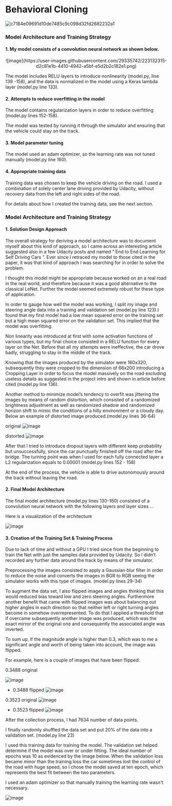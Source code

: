 

# **Behavioral Cloning**

![c7184e09691d10de7485c9c098d32fd2682232a1](https://user-images.githubusercontent.com/29335742/223131954-e13f55b5-6193-4bdf-bb76-758f03d48642.gif)


### Model Architecture and Training Strategy

#### 1. My model consists of a convolution neural network as shown below.

<p align="center">
 ![image](https://user-images.githubusercontent.com/29335742/223132315-d2c81e1b-4410-4942-a5bf-e5d2b2c182e1.png)
</p>

The model includes RELU layers to introduce nonlinearity (model.py, line
139 -158), and the data is normalized in the model using a Keras lambda
layer (model.py line 133).


#### 2. Attempts to reduce overfitting in the model

The model contains regularization layers in order to reduce overfitting
(model.py lines 152-158).

The model was tested by running it through the simulator and ensuring
that the vehicle could stay on the track.

#### 3. Model parameter tuning

The model used an adam optimizer, so the learning rate was not tuned
manually (model.py line 160).

#### 4. Appropriate training data

Training data was chosen to keep the vehicle driving on the road. I used
a combination of solely center lane driving provided by Udacity, without
recovery data from the left and right sides of the road.

For details about how I created the training data, see the next section.

### Model Architecture and Training Strategy

#### 1. Solution Design Approach

The overall strategy for deriving a model architecture was to document
myself about this kind of approach, so I came across an interesting
article suggested also in a few Udacity posts and named “ End to End
Learning for Self Driving Cars ”. Ever since I retraced my model to those
cited in the paper, it was that kind of approach I was searching for in
order to solve the problem.

I thought this model might be appropriate because worked on an a real
road in the real world, and therefore because it was a good alternative
to the classical LeNet. Further the model seemed extremely robust for
these type of application.

In order to gauge how well the model was working, I split my image and
steering angle data into a training and validation set (model.py line
123).I found that my first model had a low mean squared error on the
training set but a high mean squared error on the validation set. This
implied that the model was overfitting.

Non linearity was introduced at first with some activation functions of
various types, but my final choice consisted in a RELU function for every
layer on the Net. Before that all my attempts were ineffective, the car
drove badly, struggling to stay in the middle of the track.

Knowing that the images produced by the simulator were 160x320,
subsequently they were cropped to the dimension of 66x200 introducing a
Cropping Layer in order to focus the model massively on the road
excluding useless details as suggested in the project intro and shown in
article before cited (model.py line 136).

Another method to minimize model’s tendency to overfit was jittering the
images by means of random distortion, which consisted of a randomized
brightness adjustment as well as randomized shadow and randomized horizon
shift to mimic the conditions of a hilly environment or a cloudy day.
Below an example of distorted image produced.(model.py lines 36-64)


original
![image](https://user-images.githubusercontent.com/29335742/223132490-ff675d27-0560-40da-9a66-ea314270bac0.png)


distorted
![image](https://user-images.githubusercontent.com/29335742/223132540-95f6c933-c940-4af8-9578-f91b1bf6a225.png)


After that I tried to introduce dropout layers with different keep
probability but unsuccessfully, since the car punctually finished off the
road after the bridge. The turning point was when I used for each fully
connected layer a L2 regularization equals to 0.00001 (model.py lines 152 - 158)

At the end of the process, the vehicle is able to drive autonomously
around the track without leaving the road.


#### 2. Final Model Architecture

The final model architecture (model.py lines 130-160) consisted of a
convolution neural network with the following layers and layer sizes ...

Here is a visualization of the architecture

![image](https://user-images.githubusercontent.com/29335742/223132669-077b5893-9109-48b0-b11b-8b115a43a3d0.png)


#### 3. Creation of the Training Set & Training Process

Due to lack of time and without a GPU I tried since from the beginning to
train the Net with just the samples data provided by Udacity. So I didn’t
recorded any further data around the track by means of the simulator.

Preprocessing the images consisted to apply a Gaussian blur filter in
order to reduce the noise and converts the images in BGR to RGB seeing
the simulator works with this type of images.
(model.py lines 29-34)

To augment the data set, I also flipped images and angles thinking that
this would reduced bias toward low and zero steering angles. Furthermore
another benefit that came with flipped images was about balancing out
higher angles in each direction so that neither left or right turning
angles become in somehow overrepresented. To do that I applied a
threshold that if overcame subsequently another image was produced, which
was the exact mirror of the original one and consequently the associated
angle was inverted.


To sum up, if the magnitude angle is higher than 0.3, which was to me a
significant angle and worth of being taken into account, the image was
flipped.

For example, here is a couple of images that have been flipped:

0.3488 original

![image](https://user-images.githubusercontent.com/29335742/223132783-8549279a-60f2-455c-94cc-2c72501c3b17.png)


- 0.3488 flipped
![image](https://user-images.githubusercontent.com/29335742/223132867-820507b6-7e0d-490f-8432-76283dad6075.png)


0.3523 original
![image](https://user-images.githubusercontent.com/29335742/223132939-834e7cff-afef-440d-819b-583b0adf871a.png)


- 0.3523 flipped
![image](https://user-images.githubusercontent.com/29335742/223133006-3f4b8ad6-328a-4a82-b082-d4a3ae93aab6.png)


After the collection process, I had 7634 number of data points.

I finally randomly shuffled the data set and put 20% of the data into a
validation set. (model.py line 23)

I used this training data for training the model. The validation set
helped determine if the model was over or under fitting. The ideal number
of epochs was 10 as evidenced by the image below. When the validation
loss became minor than the training loss the car sometimes lost the
control of the road with huge speed, so I chose the model saved at ten
epoch, which represents the best fit between the two parameters.

I used an adam optimizer so that manually training the learning rate
wasn't necessary.

![image](https://user-images.githubusercontent.com/29335742/223133109-150367a5-5a3b-4fe4-b874-246a26a1b19c.png)
